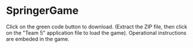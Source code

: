 # SpringerGame
Click on the green code button to download.
(Extract the ZIP file, then click on the "Team 5" application file to load the game).
Operational instructions are embeded in the game.
